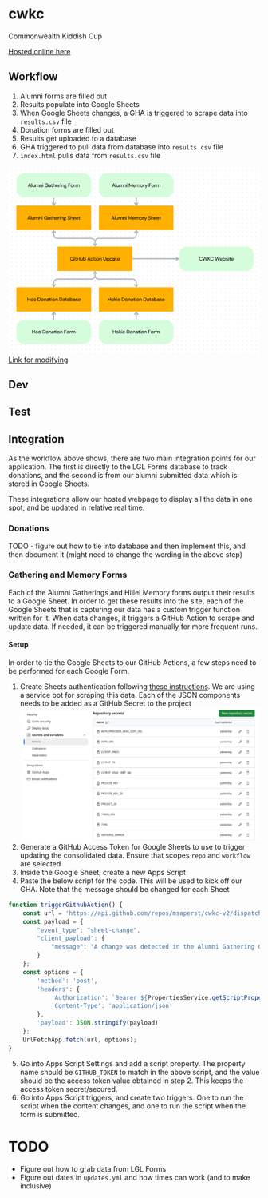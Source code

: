 # cwkc

Commonwealth Kiddish Cup

[Hosted online here](https://msaperst.github.io/cwkc-v2/)

## Workflow

1. Alumni forms are filled out
2. Results populate into Google Sheets
3. When Google Sheets changes, a GHA is triggered to
   scrape data into `results.csv` file
4. Donation forms are filled out
5. Results get uploaded to a database
6. GHA triggered to pull data from database into
   `results.csv` file
7. `index.html` pulls data from `results.csv` file

![img.png](highLevelWorkflow.png)
[Link for modifying](https://www.canva.com/design/DAGgbkbv3WQ/oSKlD4TjEMOe_xGGQLPTSQ/edit?utm_content=DAGgbkbv3WQ&utm_campaign=designshare&utm_medium=link2&utm_source=sharebutton)

## Dev

## Test

## Integration

As the workflow above shows, there are two main
integration points for our application. The first is
directly to the LGL Forms database to track donations,
and the second is from our alumni submitted data which
is stored in Google Sheets.

These integrations allow our hosted webpage to display
all the data in one spot, and be updated in relative
real time.

### Donations

TODO - figure out how to tie into database and then
implement this, and then document it (might need to
change the wording in the above step)

### Gathering and Memory Forms

Each of the Alumni Gatherings and Hillel Memory forms
output their results to a Google Sheet. In order to get
these results into the site, each of the Google Sheets
that is capturing our data has a custom trigger function
written for it. When data changes, it triggers a GitHub
Action to scrape and update data. If needed, it can be
triggered manually for more frequent runs.

#### Setup

In order to tie the Google Sheets to our GitHub Actions,
a few steps need to be performed for each Google Form.

1. Create Sheets authentication following
   [these instructions](https://docs.gspread.org/en/v6.1.3/oauth2.html#for-bots-using-service-account).
   We are using a service bot for scraping this data.
   Each of the JSON components needs to be added as a
   GitHub Secret to the project
   ![img_1.png](ghaSecrets.png)
2. Generate a GitHub Access Token for Google Sheets to
   use to trigger updating the consolidated data. Ensure
   that scopes `repo` and `workflow` are selected
3. Inside the Google Sheet, create a new Apps Script
4. Paste the below script for the code. This will be
   used to kick off our GHA. Note that the message should
   be changed for each Sheet

```javascript
function triggerGithubAction() {
    const url = 'https://api.github.com/repos/msaperst/cwkc-v2/dispatches';
    const payload = {
        "event_type": "sheet-change",
        "client_payload": {
            "message": "A change was detected in the Alumni Gathering Google Sheet"
        }
    };
    const options = {
        'method': 'post',
        'headers': {
            'Authorization': `Bearer ${PropertiesService.getScriptProperties().getProperty('GITHUB_TOKEN')}`,
            'Content-Type': 'application/json'
        },
        'payload': JSON.stringify(payload)
    };
    UrlFetchApp.fetch(url, options);
}
```

5. Go into Apps Script Settings and add a script
   property. The property name should be `GITHUB_TOKEN`
   to match in the above script, and the value should be
   the access token value obtained in step 2. This keeps
   the access token secret/secured.
6. Go into Apps Script triggers, and create two
   triggers. One to run the script when the content
   changes, and one to run the script when the form is
   submitted.

# TODO

- Figure out how to grab data from LGL Forms
- Figure out dates in `updates.yml` and how times can work (and to make inclusive)
